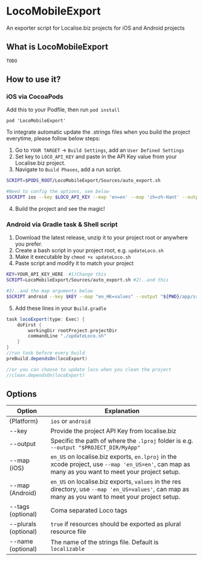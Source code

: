 # LocoMobileExport
An exporter script for Localise.biz projects for iOS and Android projects

## What is LocoMobileExport

```TODO```

## How to use it?

### iOS via CocoaPods

Add this to your Podfile, then run ```pod install```

```pod 'LocoMobileExport'```

To integrate automatic update the .strings files when you build the project everytime, please follow below
 steps:

1. Go to `YOUR TARGET` -> `Build Settings`, add an `User Defined Settings`
2. Set key to `LOCO_API_KEY` and paste in the API Key value from your Localise.biz project.
3. Navigate to `Build Phases`, add a run script.

```bash
SCRIPT=$PODS_ROOT/LocoMobileExport/Sources/auto_export.sh

#Need to config the options, see below
$SCRIPT ios --key $LOCO_API_KEY --map 'en=en' --map 'zh=zh-Hant' --output "$PROJECT_DIR/{path_to_lproj_dir}}"
```

4. Build the project and see the magic!


### Android via Gradle task & Shell script

1. Download the latest release, unzip it to your project root or anywhere you prefer.
2. Create a bash script in your project root, e.g. `updateLoco.sh`
3. Make it executable by `chmod +x updateLoco.sh`
4. Paste script and modify it to match your project

```bash
KEY=YOUR_API_KEY_HERE  #1)Change this
SCRIPT=LocoMobileExport/Sources/auto_export.sh #2)..and this

#3)..and the map arguments below
$SCRIPT android --key $KEY --map "en_HK=values" --output "${PWD}/app/src/main/res"
```

5. Add these lines in your `Build.gradle`

```gradle
task locoExport(type: Exec) {
    doFirst {
        workingDir rootProject.projectDir
        commandLine "./updateLoco.sh"
    }
}
//run task before every build
preBuild.dependsOn(locoExport)

//or you can choose to update loco when you clean the project
//clean.dependsOn(locoExport) 
```


## Options

Option | Explanation
------- | -------
{Platform} | `ios` or `android`
--key | Provide the project API Key from localise.biz
--output | Specific the path of where the `.lproj` folder is e.g. `--output "$PROJECT_DIR/MyApp"`
--map (iOS) | `en_US` on localise.biz exports, `en.lproj` in the xcode project, use `--map 'en_US=en'`, can map as many as you want to meet your project setup.
--map (Android) | `en_US` on localise.biz exports, `values` in the res directory, use `--map 'en_US=values'`, can map as many as you want to meet your project setup.
--tags (optional) | Coma separated Loco tags
--plurals (optional) | `true` if resources should be exported as plural resource file
--name (optional) | The name of the strings file. Default is `localizable`
